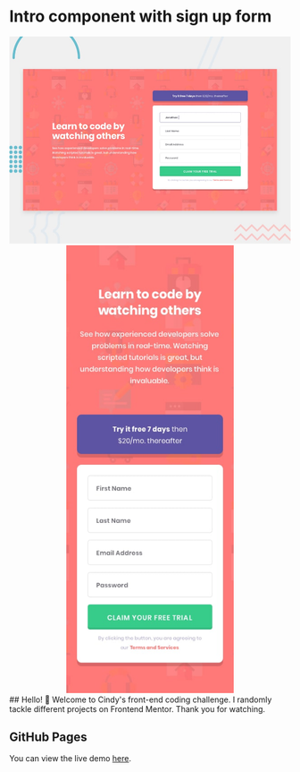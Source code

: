 # Intro component with sign up form
<img src="./design/desktop-preview.jpg" alt="Photo 1">
<div align="center">
  <img src="./design/mobile-design.jpg" alt="Photo 2" width="300">
</div>
## Hello! 👋
Welcome to Cindy's front-end coding challenge. I randomly tackle different projects on Frontend Mentor. Thank you for watching.

## GitHub Pages
You can view the live demo [here](https://mayihsuan.github.io/social-proof-section-master/).
